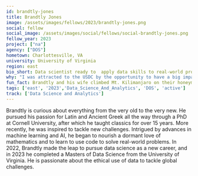 ```yaml
---
id: brandtly-jones
title: Brandtly Jones
image: /assets/images/fellows/2023/brandtly-jones.png
social: fellow
social_image: /assets/images/social/fellows/social-brandtly-jones.png
fellow_year: 2023
project: ["na"]
agency: ["DOS"]
hometown: Charlottesville, VA
university: University of Virginia
region: east
bio_short: Data scientist ready to  apply data skills to real-world problems
why: "I was attracted to the USDC by the opportunity to have a big impact while using data science for good. I am launching a new career after years in education, so the opportunity for mentorship while applying data skills to real-world problems at scale offers an ideal combination for me."
fun_fact: Brandtly and his wife climbed Mt. Kilimanjaro on their honeymoon. 
tags: ['east', '2023','Data_Science_And_Analytics', 'DOS', 'active']
track: ['Data Science and Analytics']
---
```


Brandtly is curious about everything from the very old to the very new. He pursued his passion for Latin and Ancient Greek all the way through a PhD at Cornell University, after which he taught classics for over 15 years. More recently, he was inspired to tackle new challenges. Intrigued by advances in machine learning and AI, he began to nourish a dormant love of mathematics and to learn to use code to solve real-world problems. In 2022, Brandtly made the leap to pursue data science as a new career, and in 2023 he completed a Masters of Data Science from the University of Virginia. He is passionate about the ethical use of data to tackle global challenges. 
